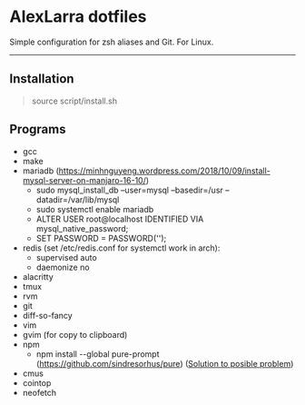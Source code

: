 AlexLarra dotfiles
===================


Simple configuration for zsh aliases and Git. For Linux.

----------


Installation
-------------

> source script/install.sh

Programs
-------------
 - gcc
 - make
 - mariadb (https://minhnguyeng.wordpress.com/2018/10/09/install-mysql-server-on-manjaro-16-10/)
   - sudo mysql_install_db –user=mysql –basedir=/usr –datadir=/var/lib/mysql
   - sudo systemctl enable mariadb
   - ALTER USER root@localhost IDENTIFIED VIA mysql_native_password;
   - SET PASSWORD = PASSWORD('');
 - redis (set /etc/redis.conf for systemctl work in arch):
   - supervised auto
   - daemonize no
 - alacritty
 - tmux
 - rvm
 - git
 - diff-so-fancy
 - vim
 - gvim (for copy to clipboard)
 - npm
   - npm install --global pure-prompt (https://github.com/sindresorhus/pure)
     ([Solution to posible problem](https://stackoverflow.com/a/55172709/2988753))
 - cmus
 - cointop
 - neofetch

